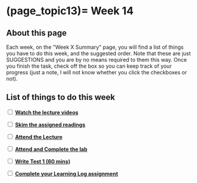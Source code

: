 (page_topic13)=
Week 14
=======================

## About this page

Each week, on the "Week X Summary" page, you will find a list of things you have to do this week, and the suggested order. 
Note that these are just SUGGESTIONS and you are by no means required to them this way. 
Once you finish the task, check off the box so you can keep track of your progress (just a note, I will not know whether you click the checkboxes or not).

## List of things to do this week

<label><input type="checkbox" id="week13_task1" class="box"> [**Watch the lecture videos**](./videos.md)</input></label>

<label><input type="checkbox" id="week13_task2" class="box"> [**Skim the assigned readings**](./readings.md)</input></label>

<label><input type="checkbox" id="week13_task3" class="box"> [**Attend the Lecture**](./lecture.ipynb) </input></label>

<label><input type="checkbox" id="week13_task5" class="box"> [**Attend and Complete the lab**](./lab.md) </input></label>

<label><input type="checkbox" id="week13_task6" class="box"> [**Write Test 1 (60 mins)**](./test.md) </input></label>

<label><input type="checkbox" id="week13_task7" class="box"> [**Complete your Learning Log assignment**](./learninglog) </input></label>
